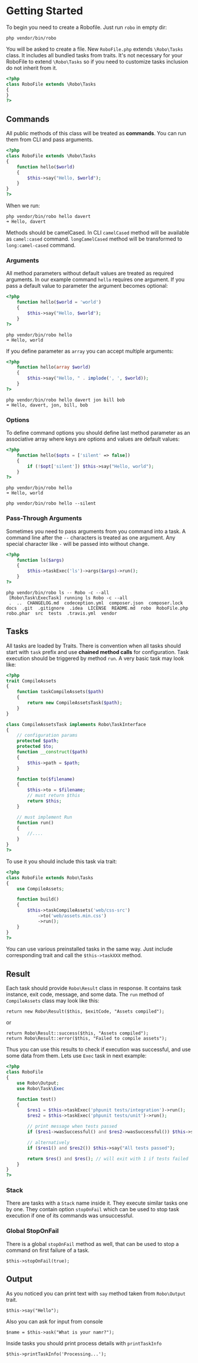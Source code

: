 # Getting Started

To begin you need to create a Robofile. Just run `robo` in empty dir:

```
php vendor/bin/robo
```

You will be asked to create a file. New `RoboFile.php` extends `\Robo\Tasks` class. It includes all bundled tasks from traits.
It's not necessary for your RoboFile to extend `\Robo\Tasks` so if you need to customize tasks inclusion do not inherit from it.

``` php
<?php
class RoboFile extends \Robo\Tasks
{
}
?>
```

## Commands

All public methods of this class will be treated as **commands**. You can run them from CLI and pass arguments.

``` php
<?php
class RoboFile extends \Robo\Tasks
{
    function hello($world)
    {
        $this->say("Hello, $world");
    }
}
?>
```

When we run:

```
php vendor/bin/robo hello davert
➜ Hello, davert
```

Methods should be camelCased. In CLI `camelCased` method will be available as `camel:cased` command.
`longCamelCased` method will be transformed to `long:camel-cased` command.

### Arguments

All method parameters without default values are treated as required arguments. In our example command `hello` requires one argument.
If you pass a default value to parameter the argument becomes optional:

``` php
<?php
    function hello($world = 'world')
    {
        $this->say("Hello, $world");
    }
?>
```

```
php vendor/bin/robo hello
➜ Hello, world
```

If you define parameter as `array` you can accept multiple arguments:


``` php
<?php
    function hello(array $world)
    {
        $this->say("Hello, " . implode(', ', $world));
    }
?>
```

```
php vendor/bin/robo hello davert jon bill bob
➜ Hello, davert, jon, bill, bob
```

### Options

To define command options you should define last method parameter as an associative array where keys are options and values are default values:

``` php
<?php
    function hello($opts = ['silent' => false])
    {
        if (!$opt['silent']) $this->say("Hello, world");
    }
?>
```

```
php vendor/bin/robo hello
➜ Hello, world

php vendor/bin/robo hello --silent
```

### Pass-Through Arguments

Sometimes you need to pass arguments from you command into a task. A command line after the `--` characters is treated as one argument.
Any special character like `-` will be passed into without change.

``` php
<?php
    function ls($args)
    {
        $this->taskExec('ls')->args($args)->run();
    }
?>
```

```
php vendor/bin/robo ls -- Robo -c --all
 [Robo\Task\ExecTask] running ls Robo -c --all
 .  ..  CHANGELOG.md  codeception.yml  composer.json  composer.lock  docs  .git  .gitignore  .idea  LICENSE  README.md  robo  RoboFile.php  robo.phar  src  tests  .travis.yml  vendor
```

## Tasks

All tasks are loaded by Traits. There is convention when all tasks should start with `task` prefix and use **chained method calls** for configuration.
Task execution should be triggered by method `run`. A very basic task may look like:

``` php
<?php
trait CompileAssets
{
    function taskCompileAssets($path)
    {
        return new CompileAssetsTask($path);
    }
}

class CompileAssetsTask implements Robo\TaskInterface
{
    // configuration params
    protected $path;
    protected $to;
    function __construct($path)
    {
        $this->path = $path;
    }

    function to($filename)
    {
        $this->to = $filename;
        // must return $this
        return $this;
    }

    // must implement Run
    function run()
    {
        //....
    }
}
?>
```
To use it you should include this task via trait:

``` php
<?php
class RoboFile extends Robo\Tasks
{
    use CompileAssets;

    function build()
    {
        $this->taskCompileAssets('web/css-src')
            ->to('web/assets.min.css')
            ->run();
    }
}
?>
```

You can use various preinstalled tasks in the same way. Just include corresponding trait and call the `$this->taskXXX` method.

## Result

Each task should provide `Robo\Result` class in response. It contains task instance, exit code, message, and some data.
The `run` method of `CompileAssets` class may look like this:

```
return new Robo\Result($this, $exitCode, "Assets compiled");
```

or

```
return Robo\Result::success($this, "Assets compiled");
return Robo\Result::error($this, "Failed to compile assets");
```

Thus you can use this results to check if execution was successful, and use some data from them. Lets use `Exec` task in next example:

``` php
<?php
class RoboFile
{
    use Robo\Output;
    use Robo\Task\Exec

    function test()
    {
        $res1 = $this->taskExec('phpunit tests/integration')->run();
        $res2 = $this->taskExec('phpunit tests/unit')->run();

        // print message when tests passed
        if ($res1->wasSuccessful() and $res2->wasSuccessful()) $this->say("All tests passed");

        // alternatively
        if ($res1() and $res2()) $this->say("All tests passed");

        return $res() and $res(); // will exit with 1 if tests failed
    }
}
?>
```

### Stack

There are tasks with a `Stack` name inside it. They execute similar tasks one by one.
They contain option `stopOnFail` which can be used to stop task execution if one of its commands was unsuccessful.

### Global StopOnFail

There is a global `stopOnFail` method as well, that can be used to stop a command on first failure of a task.

```
$this->stopOnFail(true);
```

## Output

As you noticed you can print text with `say` method taken from `Robo\Output` trait.

```
$this->say("Hello");
```

Also you can ask for input from console

```
$name = $this->ask("What is your namr?");
```

Inside tasks you should print process details with `printTaskInfo`

```
$this->printTaskInfo('Processing...');
```